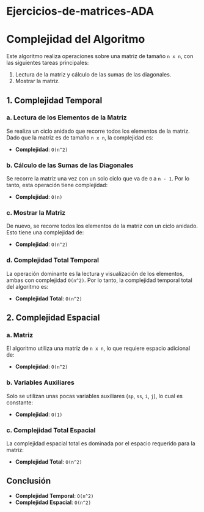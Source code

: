 # Ejercicios-de-matrices-ADA
# Complejidad del Algoritmo

Este algoritmo realiza operaciones sobre una matriz de tamaño `n x n`, con las siguientes tareas principales:

1. Lectura de la matriz y cálculo de las sumas de las diagonales.
2. Mostrar la matriz.

## 1. Complejidad Temporal

### a. Lectura de los Elementos de la Matriz
Se realiza un ciclo anidado que recorre todos los elementos de la matriz. Dado que la matriz es de tamaño `n x n`, la complejidad es:

- **Complejidad**: `O(n^2)`

### b. Cálculo de las Sumas de las Diagonales
Se recorre la matriz una vez con un solo ciclo que va de `0` a `n - 1`. Por lo tanto, esta operación tiene complejidad:

- **Complejidad**: `O(n)`

### c. Mostrar la Matriz
De nuevo, se recorre todos los elementos de la matriz con un ciclo anidado. Esto tiene una complejidad de:

- **Complejidad**: `O(n^2)`

### d. Complejidad Total Temporal
La operación dominante es la lectura y visualización de los elementos, ambas con complejidad `O(n^2)`. Por lo tanto, la complejidad temporal total del algoritmo es:

- **Complejidad Total**: `O(n^2)`

## 2. Complejidad Espacial

### a. Matriz
El algoritmo utiliza una matriz de `n x n`, lo que requiere espacio adicional de:

- **Complejidad**: `O(n^2)`

### b. Variables Auxiliares
Solo se utilizan unas pocas variables auxiliares (`sp`, `ss`, `i`, `j`), lo cual es constante:

- **Complejidad**: `O(1)`

### c. Complejidad Total Espacial
La complejidad espacial total es dominada por el espacio requerido para la matriz:

- **Complejidad Total**: `O(n^2)`

## Conclusión

- **Complejidad Temporal**: `O(n^2)`
- **Complejidad Espacial**: `O(n^2)`
